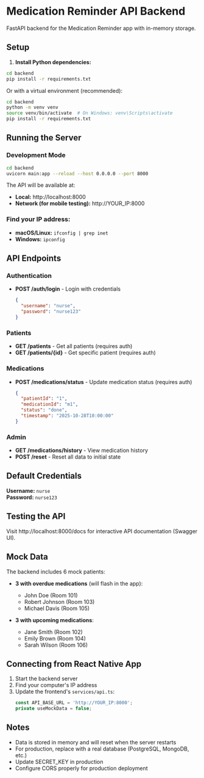 # Medication Reminder API Backend

FastAPI backend for the Medication Reminder app with in-memory storage.

## Setup

1. **Install Python dependencies:**
```bash
cd backend
pip install -r requirements.txt
```

Or with a virtual environment (recommended):
```bash
cd backend
python -m venv venv
source venv/bin/activate  # On Windows: venv\Scripts\activate
pip install -r requirements.txt
```

## Running the Server

### Development Mode
```bash
cd backend
uvicorn main:app --reload --host 0.0.0.0 --port 8000
```

The API will be available at:
- **Local:** http://localhost:8000
- **Network (for mobile testing):** http://YOUR_IP:8000

### Find your IP address:
- **macOS/Linux:** `ifconfig | grep inet`
- **Windows:** `ipconfig`

## API Endpoints

### Authentication
- **POST /auth/login** - Login with credentials
  ```json
  {
    "username": "nurse",
    "password": "nurse123"
  }
  ```

### Patients
- **GET /patients** - Get all patients (requires auth)
- **GET /patients/{id}** - Get specific patient (requires auth)

### Medications
- **POST /medications/status** - Update medication status (requires auth)
  ```json
  {
    "patientId": "1",
    "medicationId": "m1",
    "status": "done",
    "timestamp": "2025-10-28T10:00:00"
  }
  ```

### Admin
- **GET /medications/history** - View medication history
- **POST /reset** - Reset all data to initial state

## Default Credentials

**Username:** `nurse`  
**Password:** `nurse123`

## Testing the API

Visit http://localhost:8000/docs for interactive API documentation (Swagger UI).

## Mock Data

The backend includes 6 mock patients:
- **3 with overdue medications** (will flash in the app):
  - John Doe (Room 101)
  - Robert Johnson (Room 103)
  - Michael Davis (Room 105)

- **3 with upcoming medications**:
  - Jane Smith (Room 102)
  - Emily Brown (Room 104)
  - Sarah Wilson (Room 106)

## Connecting from React Native App

1. Start the backend server
2. Find your computer's IP address
3. Update the frontend's `services/api.ts`:
   ```typescript
   const API_BASE_URL = 'http://YOUR_IP:8000';
   private useMockData = false;
   ```

## Notes

- Data is stored in memory and will reset when the server restarts
- For production, replace with a real database (PostgreSQL, MongoDB, etc.)
- Update SECRET_KEY in production
- Configure CORS properly for production deployment
